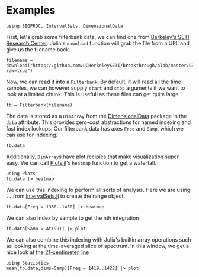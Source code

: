 # Examples

```@setup examples
using SIGPROC, IntervalSets, DimensionalData
```

First, let's grab some filterbank data, we can find one from [Berkeley's SETI Research Center](http://breakthroughinitiatives.org/opendatasearch). Julia's `download` function will grab the file from a URL and give us the filename back.

```@example examples
filename = download("https://github.com/UCBerkeleySETI/breakthrough/blob/master/GBT/filterbank_tutorial/blc04_guppi_57563_69862_HIP35136_0011.gpuspec.0002.fil?raw=true")
```

Now, we can read it into a `Filterbank`. By default, it will read all the time samples, we can however supply `start` and `stop` arguments if we want to look at a limited chunk. This is usefull as these files can get quite large.

```@example examples
fb = Filterbank(filename)
```

The data is stored as a `DimArray` from the [DimensionalData](https://github.com/rafaqz/DimensionalData.jl) package in the `data` attribute. This provides zero-cost abstractions for named indexing and fast index lookups. Our filterbank data has axes `Freq` and `Samp`, which we can use for indexing.

```@example examples
fb.data
```

Additionally, `DimArray`s have plot recipies that make visualization super easy. We can call [Plots.jl](https://github.com/JuliaPlots/Plots.jl)'s `heatmap` function to get a waterfall.

```@example examples
using Plots
fb.data |> heatmap
```

We can use this indexing to perform all sorts of analysis. Here we are using `..` from [IntervalSets.jl](https://github.com/JuliaMath/IntervalSets.jl) to create the range object.

```@example examples
fb.data[Freq = 1350..1450] |> heatmap
```

We can also index by sample to get the nth integration

```@example examples
fb.data[Samp = At(99)] |> plot
```

We can also combine this indexing with Julia's builtin array operations such as looking at the time-averaged slice of spectrum. In this window, we get a nice look at the [21-centimeter line](https://en.wikipedia.org/wiki/Hydrogen_line)

```@example examples
using Statistics
mean(fb.data,dims=Samp)[Freq = 1419..1422] |> plot
```
